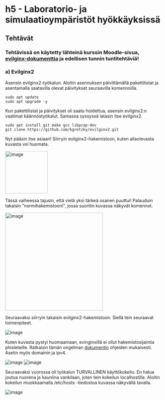 # h5 - Laboratorio- ja simulaatioympäristöt hyökkäyksissä

## Tehtävät

### Tehtävissä on käytetty lähteinä kurssin Moodle-sivua, [evilginx-dokumenttia](https://help.evilginx.com/) ja edellisen tunnin tuntitehtäviä!

### a) Evilginx2
Asensin evilginx2-työkalun. Aloitin asennuksen päivittämällä pakettilistat ja asentamalla saatavilla olevat päivitykset seuraavilla komennoilla.

    sudo apt update
    sudo apt upgrade -y

Kun pakettilistat ja päivitykset oli saatu hoidettua, asensin evilginx2:n vaatimat käännöstyökalut. Samassa syssyssä latasin itse evilginx2.

    sudo apt install git make gcc libpcap-dev
    git clone https://github.com/kgretzky/evilginx2.git

Nyt pääsin itse asiaan! Siirryin evilginx2-hakemistoon, kuten allaolevasta kuvasta voi huomata.

<img width="136" alt="image" src="https://github.com/user-attachments/assets/d511cff0-f98c-45d4-b008-59b94b8d535b" />

Tässä vaiheessa tajusin, että vielä yksi tärkeä osanen puuttui! Palauduin takaisin "normihakemistooni", jossa suoritin kuvassa näkyvät komennot.

<img width="314" alt="image" src="https://github.com/user-attachments/assets/93f79d13-7aa2-49b2-bd5d-4429da5a6fc5" />

Seuraavaksi siirryin takaisin evilginx2-hakemistoon. Siellä tein seuraavat toimenpiteet.

![image](https://github.com/user-attachments/assets/5638a9f7-01df-4e99-a106-7bc885ffcabe)

Kuten kuvasta pystyi huomaamaan, evinginxillä ei ollut hakemistosijaintia phisleteille. Ratkaisin tämän ongelman [dokumentin](https://help.evilginx.com/) ohjeiden mukaisesti. Asetin myös domainin ja ipv4.

![image](https://github.com/user-attachments/assets/6a95aeb7-b7eb-4f4d-bae8-739e0c8a1182)
![image](https://github.com/user-attachments/assets/3c0f011f-c477-4533-ac52-2308c98e1bb9)

Seuraavaksi vuorossa oli työkalun TURVALLINEN käyttökokeilu. En halua joutua nuorena ja kauniina vankilaan, joten tein kokeilun localhostilla. Aloitin kokeilun muokkaamalla /etc/hosts -tiedostoa kuvassa näkyvällä tavalla.

![image](https://github.com/user-attachments/assets/ef938550-21b7-41af-9cbe-5b993553a53b)

